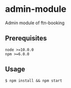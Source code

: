 # admin-module

Admin module of ftn-booking

## Prerequisites

```
node >=10.0.0
npm >=6.0.0
```

## Usage

```
$ npm install && npm start
```
